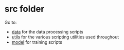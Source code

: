 # src folder

Go to:

- [data](https://github.com/fineguy/Adversarial-Image-Colorization/tree/master/src/data) for the data processing scripts
- [utils](https://github.com/fineguy/Adversarial-Image-Colorization/tree/master/src/utils) for the various scripting utilities used throughout
- [model](https://github.com/fineguy/Adversarial-Image-Colorization/tree/master/src/model) for training scripts
